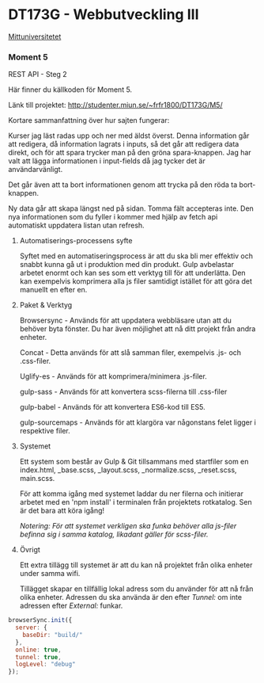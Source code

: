 # DT173G - Webbutveckling III

[Mittuniversitetet](https://www.miun.se/ "Mittuniversitetets Hemsida")

### Moment 5

REST API - Steg 2

Här finner du källkoden för Moment 5.

Länk till projektet: http://studenter.miun.se/~frfr1800/DT173G/M5/

Kortare sammanfattning över hur sajten fungerar: 

Kurser jag läst radas upp och ner med äldst överst. Denna information går att redigera, då information lagrats i inputs, så det går att redigera data direkt, och för att spara trycker man på den gröna spara-knappen. Jag har valt att lägga informationen i input-fields då jag tycker det är användarvänligt. 

Det går även att ta bort informationen genom att trycka på den röda ta bort-knappen. 

Ny data går att skapa längst ned på sidan. Tomma fält accepteras inte. Den nya informationen som du fyller i kommer med hjälp av fetch api automatiskt uppdatera listan utan refresh.

1.  Automatiserings-processens syfte

    Syftet med en automatiseringsprocess är att du ska bli mer effektiv och snabbt kunna gå ut i produktion med din produkt. Gulp avbelastar arbetet enormt och kan ses som ett verktyg till för att underlätta. Den kan exempelvis komprimera alla js filer samtidigt istället för att göra det manuellt en efter en.

2.  Paket & Verktyg

    Browsersync - Används för att uppdatera webbläsare utan att du behöver byta fönster. Du har även möjlighet att nå ditt projekt från andra enheter.

    Concat - Detta används för att slå samman filer, exempelvis .js- och .css-filer.

    Uglify-es - Används för att komprimera/minimera .js-filer.

    gulp-sass - Används för att konvertera scss-filerna till .css-filer
    
    gulp-babel - Används för att konvertera ES6-kod till ES5.
    
    gulp-sourcemaps - Används för att klargöra var någonstans felet ligger i respektive filer.

3.  Systemet

    Ett system som består av Gulp & Git tillsammans med startfiler som en index.html, _base.scss, _layout.scss, _normalize.scss, _reset.scss, main.scss.

    För att komma igång med systemet laddar du ner filerna och initierar arbetet med en 'npm install' i terminalen från projektets rotkatalog. Sen är det bara att köra igång!

    _Notering: För att systemet verkligen ska funka behöver alla js-filer befinna sig i samma katalog, likadant gäller för scss-filer._

4.  Övrigt

    Ett extra tillägg till systemet är att du kan nå projektet från olika enheter under samma wifi.

    Tillägget skapar en tillfällig lokal adress som du använder för att nå från olika enheter. Adressen du ska använda är den efter _Tunnel:_ om inte adressen efter _External:_ funkar.

```javascript
browserSync.init({
  server: {
    baseDir: "build/"
  },
  online: true,
  tunnel: true,
  logLevel: "debug"
});
```

